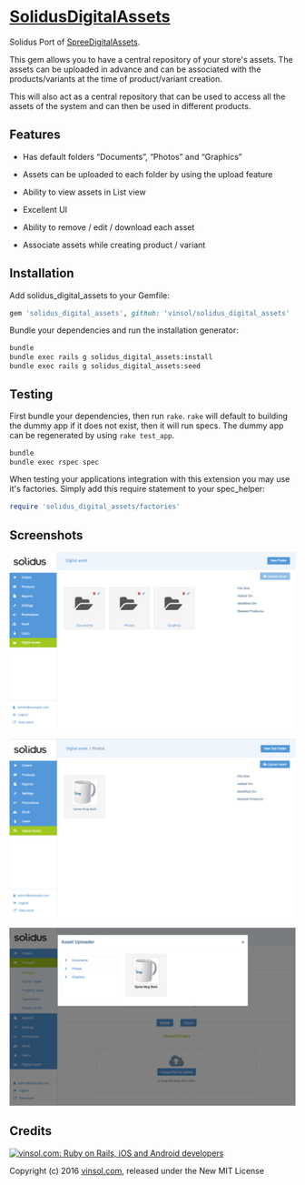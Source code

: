 [SolidusDigitalAssets](https://github.com/vinsol/solidus_digital_assets)
==================

Solidus Port of [SpreeDigitalAssets](https://github.com/vinsol-spree-contrib/spree_digital_assets).

This gem allows you to have a central repository of your store's assets. The assets can be uploaded
in advance and can be associated with the products/variants at the time of product/variant
creation.

This will also act as a central repository that can be used to access all the assets of the system
and can then be used in different products.

## Features

* Has default folders “Documents”, “Photos” and “Graphics”

* Assets can be uploaded to each folder by using the upload feature

* Ability to view assets in List view

* Excellent UI

* Ability to remove / edit / download each asset

* Associate assets while creating product / variant


Installation
------------

Add solidus_digital_assets to your Gemfile:

```ruby
gem 'solidus_digital_assets', github: 'vinsol/solidus_digital_assets'
```

Bundle your dependencies and run the installation generator:

```shell
bundle
bundle exec rails g solidus_digital_assets:install
bundle exec rails g solidus_digital_assets:seed
```

Testing
-------

First bundle your dependencies, then run `rake`. `rake` will default to building the dummy app if it does not exist, then it will run specs. The dummy app can be regenerated by using `rake test_app`.

```shell
bundle
bundle exec rspec spec
```

When testing your applications integration with this extension you may use it's factories.
Simply add this require statement to your spec_helper:

```ruby
require 'solidus_digital_assets/factories'
```

Screenshots
-----------
![Root Folder](/Screenshots/1.png?raw=True "Root Folder")

![Asset Folder](/Screenshots/2.png?raw=True "Asset Folder")

![Associate Asset](/Screenshots/3.png?raw=True "Associate Asset")

Credits
-------

[![vinsol.com: Ruby on Rails, iOS and Android developers](http://vinsol.com/vin_logo.png "Ruby on Rails, iOS and Android developers")](http://vinsol.com)

Copyright (c) 2016 [vinsol.com](http://vinsol.com "Ruby on Rails, iOS and Android developers"), released under the New MIT License
